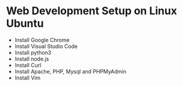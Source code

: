 # Web Development Setup on Linux Ubuntu

 - Install Google Chrome
 - Install Visual Studio Code
 - Install python3 
 - Install node.js
 - Install Curl
 - Install Apache, PHP, Mysql and PHPMyAdmin
 - Install Vim

